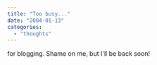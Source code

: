 ```yaml
---
title: "Too busy..."
date: "2004-01-13"
categories: 
  - "thoughts"
---
```


for blogging. Shame on me, but I'll be back soon!
